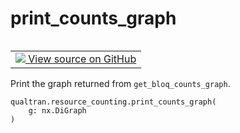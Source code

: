 # print_counts_graph


<table class="tfo-notebook-buttons tfo-api nocontent" align="left">
<td>
  <a target="_blank" href="https://github.com/quantumlib/Qualtran/blob/main/qualtran/resource_counting/_call_graph.py#L246-L250">
    <img src="https://www.tensorflow.org/images/GitHub-Mark-32px.png" />
    View source on GitHub
  </a>
</td>
</table>



Print the graph returned from `get_bloq_counts_graph`.


<pre class="devsite-click-to-copy prettyprint lang-py tfo-signature-link">
<code>qualtran.resource_counting.print_counts_graph(
    g: nx.DiGraph
)
</code></pre>



<!-- Placeholder for "Used in" -->
